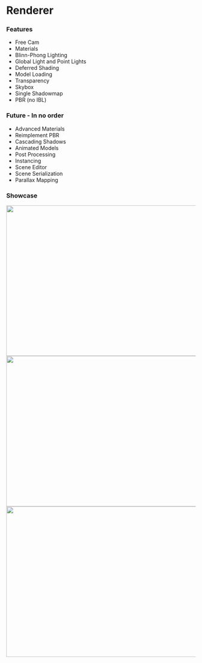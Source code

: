 # Renderer

### Features
- Free Cam
- Materials
- Blinn-Phong Lighting
- Global Light and Point Lights
- Deferred Shading
- Model Loading
- Transparency
- Skybox
- Single Shadowmap
- PBR (no IBL)

### Future - In no order
- Advanced Materials
- Reimplement PBR
- Cascading Shadows
- Animated Models
- Post Processing
- Instancing
- Scene Editor
- Scene Serialization
- Parallax Mapping

### Showcase
<img src="https://github.com/ToastyNoodles/Renderer/assets/123197456/c4dc0d80-fc85-4a8c-85b8-7283672c3e3b" width="600" height="400">
<img src="https://github.com/ToastyNoodles/Renderer/assets/123197456/f394090b-30b6-4f72-9e91-8e2cb1c64004" width="600" height="400">
<img src="https://github.com/ToastyNoodles/Renderer/assets/123197456/b075313b-e842-405a-b0a1-12fa65d1e229" width="600" height="400">
